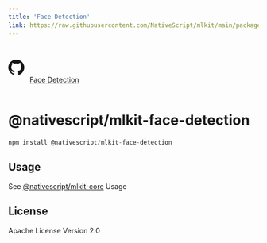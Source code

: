 ```yaml
---
title: 'Face Detection'
link: https://raw.githubusercontent.com/NativeScript/mlkit/main/packages/mlkit-face-detection/README.md
---
```


<div style="width: 100%; padding: 1.2em 0em">
	<img alt="github logo" src="../assets/images/github/GitHub-Mark-32px.png" style="display: inline; margin: 1em 0.5em 1em 0em">
	<a href="https://github.com/NativeScript/mlkit/tree/main/packages/mlkit-face-detection" target="_blank" noopener>Face Detection</a>
</div>

# @nativescript/mlkit-face-detection

```javascript
npm install @nativescript/mlkit-face-detection
```

## Usage

See [@nativescript/mlkit-core](/packages/mlkit-core/README.md) Usage

## License

Apache License Version 2.0
